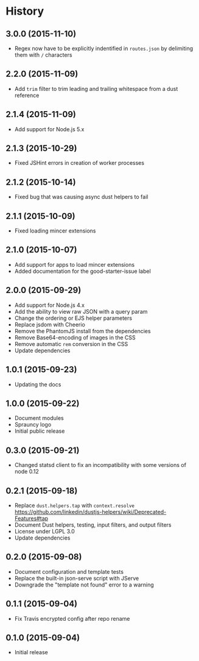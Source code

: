 
# History

## 3.0.0 (2015-11-10)

  * Regex now have to be explicitly indentified in `routes.json` by delimiting them with `/` characters

## 2.2.0 (2015-11-09)

  * Add `trim` filter to trim leading and trailing whitespace from a dust reference

## 2.1.4 (2015-11-09)

  * Add support for Node.js 5.x

## 2.1.3 (2015-10-29)

  * Fixed JSHint errors in creation of worker processes

## 2.1.2 (2015-10-14)

  * Fixed bug that was causing async dust helpers to fail

## 2.1.1 (2015-10-09)

  * Fixed loading mincer extensions

## 2.1.0 (2015-10-07)

  * Add support for apps to load mincer extensions
  * Added documentation for the good-starter-issue label

## 2.0.0 (2015-09-29)

  * Add support for Node.js 4.x
  * Add the ability to view raw JSON with a query param
  * Change the ordering or EJS helper parameters
  * Replace jsdom with Cheerio
  * Remove the PhantomJS install from the dependencies
  * Remove Base64-encoding of images in the CSS
  * Remove automatic `rem` conversion in the CSS
  * Update dependencies

## 1.0.1 (2015-09-23)

  * Updating the docs

## 1.0.0 (2015-09-22)

  * Document modules
  * Sprauncy logo
  * Initial public release

## 0.3.0 (2015-09-21)

  * Changed statsd client to fix an incompatibility with some versions of node 0.12

## 0.2.1 (2015-09-18)

  * Replace `dust.helpers.tap` with `context.resolve` https://github.com/linkedin/dustjs-helpers/wiki/Deprecated-Features#tap
  * Document Dust helpers, testing, input filters, and output filters
  * License under LGPL 3.0
  * Update dependencies

## 0.2.0 (2015-09-08)

  * Document configuration and template tests
  * Replace the built-in json-serve script with JServe
  * Downgrade the "template not found" error to a warning

## 0.1.1 (2015-09-04)

  * Fix Travis encrypted config after repo rename

## 0.1.0 (2015-09-04)

  * Initial release
